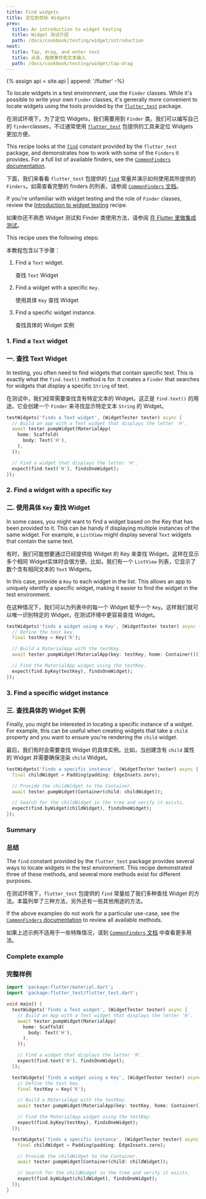```yaml
---
title: Find widgets
title: 定位到目标 Widgets
prev:
  title: An introduction to widget testing
  title: Widget 测试介绍
  path: /docs/cookbook/testing/widget/introduction
next:
  title: Tap, drag, and enter text
  title: 点击、拖拽事件和文本输入
  path: /docs/cookbook/testing/widget/tap-drag
---
```


{% assign api = site.api | append: '/flutter' -%}

To locate widgets in a test environment, use the `Finder`
classes. While it's possible to write your own `Finder` classes,
it's generally more convenient to locate widgets using the tools
provided by the
[`flutter_test`]({{api}}/flutter_test/flutter_test-library.html)
package.

在测试环境下，为了定位 Widgets，我们需要用到 `Finder` 类。我们可以编写自己的 `finder`classes，不过通常使用 [`flutter_test`]({{api}}/flutter_test/flutter_test-library.html) 包提供的工具来定位 Widgets 更加方便。

This recipe looks at the
[`find`]({{api}}/flutter_test/find-constant.html)
constant provided by the `flutter_test` package, and demonstrates how
to work with some of the `Finders` it provides. For a full list of
available finders, see the
[`CommonFinders` documentation]({{api}}/flutter_driver/CommonFinders-class.html).

下面，我们来看看 `flutter_test` 包提供的 [`find`]({{api}}/flutter_test/find-constant.html) 常量并演示如何使用其所提供的 `Finders`。如需查看完整的 finders 的列表，请参阅 [`CommonFinders` 文档]({{api}}/flutter_driver/CommonFinders-class.html)。

If you're unfamiliar with widget testing and the role of `Finder` classes,
review the [Introduction to widget
testing](/docs/cookbook/testing/widget/introduction) recipe.

如果你还不熟悉 Widget 测试和 Finder 类使用方法，请参阅 [在 Flutter 里做集成测试](/docs/cookbook/testing/integration)。

This recipe uses the following steps:

本教程包含以下步骤：

  1. Find a `Text` widget.
  
     查找 `Text` Widget 
  
  2. Find a widget with a specific `Key`.
  
     使用具体 `Key` 查找 Widget
  
  3. Find a specific widget instance.
  
     查找具体的 Widget 实例
  

### 1. Find a `Text` widget

### 一. 查找 Text Widget

In testing, you often need to find widgets that contain specific text.
This is exactly what the `find.text()` method is for. It creates a
`Finder` that searches for widgets that display a specific `String` of text.

在测试中，我们经常需要查找含有特定文本的 Widget。这正是 `find.text()` 的用途。它会创建一个 `Finder` 来寻找显示特定文本 `String` 的 Widget。

<!-- skip -->
```dart
testWidgets('finds a Text widget', (WidgetTester tester) async {
  // Build an app with a Text widget that displays the letter 'H'.
  await tester.pumpWidget(MaterialApp(
    home: Scaffold(
      body: Text('H'),
    ),
  ));

  // Find a widget that displays the letter 'H'.
  expect(find.text('H'), findsOneWidget);
});
```

### 2. Find a widget with a specific `Key`

### 二. 使用具体 `Key` 查找 Widget

In some cases, you might want to find a widget based on the Key that has been
provided to it. This can be handy if displaying multiple instances of the
same widget. For example, a `ListView` might display several
`Text` widgets that contain the same text.

有时，我们可能想要通过已经提供给 Widget 的 Key 来查找 Widget。这样在显示多个相同 Widget实体时会很方便。比如，我们有一个 `ListView` 列表，它显示了数个含有相同文本的 `Text` Widgets。

In this case, provide a `Key` to each widget in the list. This allows
an app to uniquely identify a specific widget, making it easier to find
the widget in the test environment.

在这种情况下，我们可以为列表中的每一个 Widget 赋予一个 `Key`。这样我们就可以唯一识别特定的 Widget，在测试环境中更容易查找 Widget。

<!-- skip -->
```dart
testWidgets('finds a widget using a Key', (WidgetTester tester) async {
  // Define the test key.
  final testKey = Key('K');

  // Build a MaterialApp with the testKey.
  await tester.pumpWidget(MaterialApp(key: testKey, home: Container()));

  // Find the MaterialApp widget using the testKey.
  expect(find.byKey(testKey), findsOneWidget);
});
```

### 3. Find a specific widget instance

### 三. 查找具体的 Widget 实例

Finally, you might be interested in locating a specific instance of a widget.
For example, this can be useful when creating widgets that take a `child`
property and you want to ensure you're rendering the `child` widget.

最后，我们有时会需要查找 Widget 的具体实例。比如，当创建含有 `child` 属性的 Widget 并需要确保渲染  `child` Widget。

<!-- skip -->
```dart
testWidgets('finds a specific instance', (WidgetTester tester) async {
  final childWidget = Padding(padding: EdgeInsets.zero);

  // Provide the childWidget to the Container.
  await tester.pumpWidget(Container(child: childWidget));

  // Search for the childWidget in the tree and verify it exists.
  expect(find.byWidget(childWidget), findsOneWidget);
});
```

### Summary

### 总结

The `find` constant provided by the `flutter_test` package provides
several ways to locate widgets in the test environment. This recipe
demonstrated three of these methods, and several more methods exist
for different purposes.

在测试环境下，`flutter_test` 包提供的 `find` 常量给了我们多种查找 Widget 的方法。本篇列举了三种方法，另外还有一些其他用途的方法。

If the above examples do not work for a particular use-case, see the
[`CommonFinders`
documentation]({{api}}/flutter_driver/CommonFinders-class.html)
to review all available methods.

如果上述示例不适用于一些特殊情况，请到 [`CommonFinders` 文档]({{api}}/flutter_driver/CommonFinders-class.html) 中查看更多用法。

### Complete example

### 完整样例

```dart
import 'package:flutter/material.dart';
import 'package:flutter_test/flutter_test.dart';

void main() {
  testWidgets('finds a Text widget', (WidgetTester tester) async {
    // Build an App with a Text widget that displays the letter 'H'.
    await tester.pumpWidget(MaterialApp(
      home: Scaffold(
        body: Text('H'),
      ),
    ));

    // Find a widget that displays the letter 'H'.
    expect(find.text('H'), findsOneWidget);
  });

  testWidgets('finds a widget using a Key', (WidgetTester tester) async {
    // Define the test key.
    final testKey = Key('K');

    // Build a MaterialApp with the testKey.
    await tester.pumpWidget(MaterialApp(key: testKey, home: Container()));

    // Find the MaterialApp widget using the testKey.
    expect(find.byKey(testKey), findsOneWidget);
  });

  testWidgets('finds a specific instance', (WidgetTester tester) async {
    final childWidget = Padding(padding: EdgeInsets.zero);

    // Provide the childWidget to the Container.
    await tester.pumpWidget(Container(child: childWidget));

    // Search for the childWidget in the tree and verify it exists.
    expect(find.byWidget(childWidget), findsOneWidget);
  });
}
```
